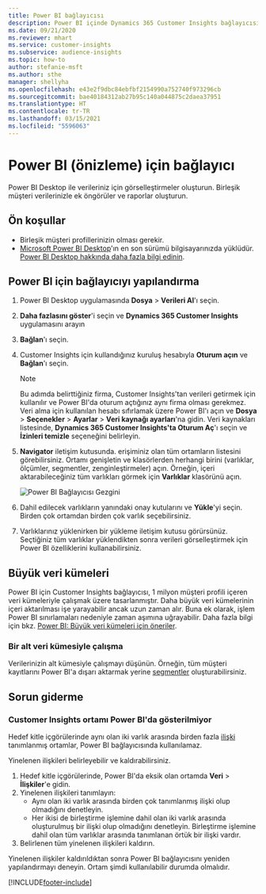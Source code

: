 ```yaml
---
title: Power BI bağlayıcısı
description: Power BI içinde Dynamics 365 Customer Insights bağlayıcısının nasıl kullanıldığını öğrenin.
ms.date: 09/21/2020
ms.reviewer: mhart
ms.service: customer-insights
ms.subservice: audience-insights
ms.topic: how-to
author: stefanie-msft
ms.author: sthe
manager: shellyha
ms.openlocfilehash: e43e2f9dbc84ebfbf2154990a752740f973296cb
ms.sourcegitcommit: bae40184312ab27b95c140a044875c2daea37951
ms.translationtype: HT
ms.contentlocale: tr-TR
ms.lasthandoff: 03/15/2021
ms.locfileid: "5596063"
---
```

# <a name="connector-for-power-bi-preview"></a>Power BI (önizleme) için bağlayıcı

Power BI Desktop ile verileriniz için görselleştirmeler oluşturun. Birleşik müşteri verilerinizle ek öngörüler ve raporlar oluşturun.

## <a name="prerequisites"></a>Ön koşullar

- Birleşik müşteri profillerinizin olması gerekir.
- [Microsoft Power BI Desktop](https://powerbi.microsoft.com/desktop/)'ın en son sürümü bilgisayarınızda yüklüdür. [Power BI Desktop hakkında daha fazla bilgi edinin](/power-bi/desktop-what-is-desktop).

## <a name="configure-the-connector-for-power-bi"></a>Power BI için bağlayıcıyı yapılandırma

1. Power BI Desktop uygulamasında **Dosya** > **Verileri Al**'ı seçin.

1. **Daha fazlasını göster**'i seçin ve **Dynamics 365 Customer Insights** uygulamasını arayın

1. **Bağlan**'ı seçin.

1. Customer Insights için kullandığınız kuruluş hesabıyla **Oturum açın** ve **Bağlan**'ı seçin.
   > [!NOTE]
   > Bu adımda belirttiğiniz firma, Customer Insights'tan verileri getirmek için kullanılır ve Power BI'da oturum açtığınız aynı firma olması gerekmez. Veri alma için kullanılan hesabı sıfırlamak üzere Power BI'ı açın ve **Dosya** > **Seçenekler** > **Ayarlar** > **Veri kaynağı ayarları**'na gidin. Veri kaynakları listesinde, **Dynamics 365 Customer Insights'ta Oturum Aç**'ı seçin ve **İzinleri temizle** seçeneğini belirleyin.  

1. **Navigator** iletişim kutusunda. erişiminiz olan tüm ortamların listesini görebilirsiniz. Ortamı genişletin ve klasörlerden herhangi birini (varlıklar, ölçümler, segmentler, zenginleştirmeler) açın. Örneğin, içeri aktarabileceğiniz tüm varlıkları görmek için **Varlıklar** klasörünü açın.

   ![Power BI Bağlayıcısı Gezgini](media/power-bi-navigator.png "Power BI Bağlayıcısı Gezgini")

1. Dahil edilecek varlıkların yanındaki onay kutularını ve **Yükle**'yi seçin. Birden çok ortamdan birden çok varlık seçebilirsiniz.

1. Varlıklarınız yüklenirken bir yükleme iletişim kutusu görürsünüz. Seçtiğiniz tüm varlıklar yüklendikten sonra verileri görselleştirmek için Power BI özelliklerini kullanabilirsiniz.

## <a name="large-data-sets"></a>Büyük veri kümeleri

Power BI için Customer Insights bağlayıcısı, 1 milyon müşteri profili içeren veri kümeleriyle çalışmak üzere tasarlanmıştır. Daha büyük veri kümelerinin içeri aktarılması işe yarayabilir ancak uzun zaman alır. Buna ek olarak, işlem Power BI sınırlamaları nedeniyle zaman aşımına uğrayabilir. Daha fazla bilgi için bkz. [Power BI: Büyük veri kümeleri için öneriler](/power-bi/admin/service-premium-what-is#large-datasets). 

### <a name="work-with-a-subset-of-data"></a>Bir alt veri kümesiyle çalışma

Verilerinizin alt kümesiyle çalışmayı düşünün. Örneğin, tüm müşteri kayıtlarını Power BI'a dışarı aktarmak yerine [segmentler](segments.md) oluşturabilirsiniz.

## <a name="troubleshooting"></a>Sorun giderme

### <a name="customer-insights-environment-doesnt-show-in-power-bi"></a>Customer Insights ortamı Power BI'da gösterilmiyor

Hedef kitle içgörülerinde aynı olan iki varlık arasında birden fazla [ilişki](relationships.md) tanımlanmış ortamlar, Power BI bağlayıcısında kullanılamaz.

Yinelenen ilişkileri belirleyebilir ve kaldırabilirsiniz.

1. Hedef kitle içgörülerinde, Power BI'da eksik olan ortamda **Veri** > **İlişkiler**'e gidin.
2. Yinelenen ilişkileri tanımlayın:
   - Aynı olan iki varlık arasında birden çok tanımlanmış ilişki olup olmadığını denetleyin.
   - Her ikisi de birleştirme işlemine dahil olan iki varlık arasında oluşturulmuş bir ilişki olup olmadığını denetleyin. Birleştirme işlemine dahil olan tüm varlıklar arasında tanımlanan örtük bir ilişki vardır.
3. Belirlenen tüm yinelenen ilişkileri kaldırın.

Yinelenen ilişkiler kaldırıldıktan sonra Power BI bağlayıcısını yeniden yapılandırmayı deneyin. Ortam şimdi kullanılabilir durumda olmalıdır.

[!INCLUDE[footer-include](../includes/footer-banner.md)]